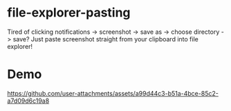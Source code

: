 # file-explorer-pasting
Tired of clicking notifications -> screenshot -> save as -> choose directory -> save? Just paste screenshot straight from your clipboard into file explorer!


# Demo



https://github.com/user-attachments/assets/a99d44c3-b51a-4bce-85c2-a7d09d6c19a8


